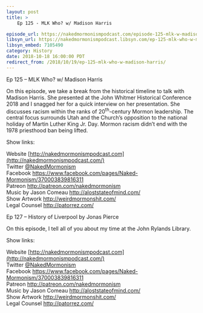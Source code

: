 ```yaml
---
layout: post
title: >
    Ep 125 - MLK Who? w/ Madison Harris

episode_url: https://nakedmormonismpodcast.com/episode-125-mlk-w-madison-harris/
libsyn_url: https://nakedmormonismpodcast.libsyn.com/ep-125-mlk-who-w-madison-harris
libsyn_embed: 7105490
category: History
date: 2018-10-18 16:00:00 PDT
redirect_from: /2018/10/19/ep-125-mlk-who-w-madison-harris/
---
```


Ep 125 – MLK Who? w/ Madison Harris

On this episode, we take a break from the historical timeline to talk
with Madison Harris. She presented at the John Whitmer Historical
Conference 2018 and I snagged her for a quick interview on her
presentation. She discusses racism within the ranks of
20<sup>th</sup>-century Mormon leadership. The central focus surrounds
Utah and the Church’s opposition to the national holiday of Martin
Luther King Jr. Day. Mormon racism didn’t end with the 1978 priesthood
ban being lifted.

Show links:

Website [http://nakedmormonismpodcast.com](http://nakedmormonismpodcast.com/)  
Twitter [@NakedMormonism](https://twitter.com/NakedMormonism)  
Facebook <https://www.facebook.com/pages/Naked-Mormonism/370003839816311>  
Patreon <http://patreon.com/nakedmormonism>  
Music by Jason Comeau <http://aloststateofmind.com/>  
Show Artwork <http://weirdmormonshit.com/>  
Legal Counsel <http://patorrez.com/>

Ep 127 – History of Liverpool by Jonas Pierce

On this episode, I tell all of you about my time at the John Rylands
Library.

Show links:

Website [http://nakedmormonismpodcast.com](http://nakedmormonismpodcast.com/)  
Twitter [@NakedMormonism](https://twitter.com/NakedMormonism)  
Facebook <https://www.facebook.com/pages/Naked-Mormonism/370003839816311>  
Patreon <http://patreon.com/nakedmormonism>  
Music by Jason Comeau <http://aloststateofmind.com/>  
Show Artwork <http://weirdmormonshit.com/>  
Legal Counsel <http://patorrez.com/>
